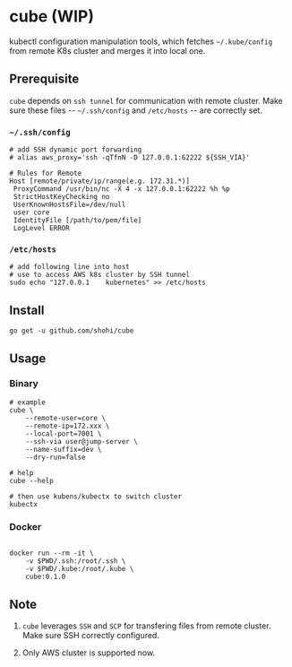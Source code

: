 # cube (WIP)
kubectl configuration manipulation tools, which fetches `~/.kube/config` from remote K8s cluster and merges it into local one.

## Prerequisite
`cube` depends on `ssh tunnel` for communication with remote cluster. Make sure these files -- `~/.ssh/config` and `/etc/hosts` -- are correctly set.

### `~/.ssh/config`

```terminal
# add SSH dynamic port forwarding
# alias aws_proxy='ssh -qTfnN -D 127.0.0.1:62222 ${SSH_VIA}'

# Rules for Remote
Host [remote/private/ip/range(e.g. 172.31.*)]
 ProxyCommand /usr/bin/nc -X 4 -x 127.0.0.1:62222 %h %p
 StrictHostKeyChecking no
 UserKnownHostsFile=/dev/null
 user core
 IdentityFile [/path/to/pem/file]
 LogLevel ERROR

```

### `/etc/hosts`

```terminal
# add following line into host
# use to access AWS k8s cluster by SSH tunnel
sudo echo "127.0.0.1	kubernetes" >> /etc/hosts
```

## Install

```
go get -u github.com/shohi/cube

```

## Usage

### Binary
```terminal
# example
cube \
    --remote-user=core \
    --remote-ip=172.xxx \
    --local-port=7001 \
    --ssh-via user@jump-server \
    --name-suffix=dev \
    --dry-run=false

# help
cube --help

# then use kubens/kubectx to switch cluster
kubectx

```

### Docker

```terminal

docker run --rm -it \
    -v $PWD/.ssh:/root/.ssh \
    -v $PWD/.kube:/root/.kube \
    cube:0.1.0

```

## Note
1. `cube` leverages `SSH` and `SCP` for transfering files from remote cluster. Make sure SSH correctly configured.

2. Only AWS cluster is supported now.

